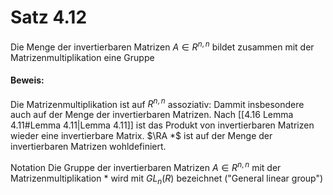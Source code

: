 # Satz 4.12
Die Menge der invertierbaren Matrizen $A \in R^{n,n}$ bildet zusammen mit der Matrizenmultiplikation eine Gruppe

#### Beweis:
Die Matrizenmultiplikation ist auf $R^{n,n}$ assoziativ:
Dammit insbesondere auch auf der Menge der invertierbaren Matrizen.
Nach [[4.16 Lemma 4.11#Lemma 4.11|Lemma 4.11]] ist das Produkt von invertierbaren Matrizen wieder eine invertierbare Matrix.
$\RA *$ ist auf der Menge der invertierbaren Matrizen wohldefiniert.

Notation
Die Gruppe der invertierbaren Matrizen $A \in R^{n,n}$ mit der Matrizenmultiplikation \* wird mit $GL_{n}(R)$ bezeichnet ("General linear group")

